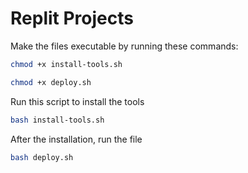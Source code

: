 # Replit Projects

Make the files executable by running these commands:

```sh
chmod +x install-tools.sh
```

```sh
chmod +x deploy.sh
```

Run this script to install the tools

```sh
bash install-tools.sh
```

After the installation, run the file

```sh
bash deploy.sh
```

